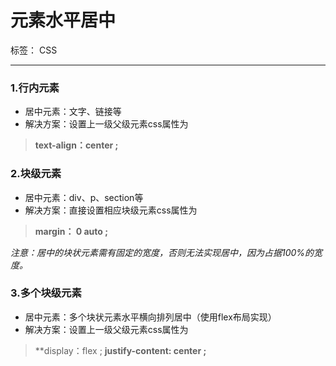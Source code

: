 ﻿# 元素水平居中

标签： CSS

---

### 1.行内元素

 - 居中元素：文字、链接等
 - 解决方案：设置上一级父级元素css属性为

> **text-align：center ;**


### 2.块级元素
 - 居中元素：div、p、section等
 - 解决方案：直接设置相应块级元素css属性为

> **margin： 0 auto ;**

 *注意：居中的块状元素需有固定的宽度，否则无法实现居中，因为占据100%的宽度。*

### 3.多个块级元素
 - 居中元素：多个块状元素水平横向排列居中（使用flex布局实现）
 - 解决方案：设置上一级父级元素css属性为

> **display：flex ;
**justify-content: center ;**

